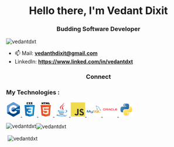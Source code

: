 <h1 align="center">Hello there, I'm Vedant Dixit</h1>
<h3 align="center">Budding Software Developer</h3>

<p align="left"> <img src="https://komarev.com/ghpvc/?username=vedantdxt&label=Profile%20views&color=0e75b6&style=flat" alt="vedantdxt" /> </p>

- 📫 Mail: **vedanthdixit@gmail.com**
- LinkedIn: **https://www.linked.com/in/vedantdxt**

<h3 align="center">Connect</h3>
<p align="center">
  
<!--<a href="https://www.codechef.com/users/vedantdxt" target="blank"><img align="center" src="https://cdn.jsdelivr.net/npm/simple-icons@3.1.0/icons/codechef.svg" alt="neelamrawat" height="30" width="40" /></a>
  
<a href="https://www.leetcode.com/vedantdxt" target="blank"><img align="center" src="https://raw.githubusercontent.com/rahuldkjain/github-profile-readme-generator/master/src/images/icons/Social/leet-code.svg" alt="vedantdxt" height="30" width="40" /></a>
</p> -->

<h3 align="left">My Technologies :</h3>
<p align="left"> <a href="https://www.w3schools.com/cpp/" target="_blank" rel="noreferrer"> <img src="https://raw.githubusercontent.com/devicons/devicon/master/icons/cplusplus/cplusplus-original.svg" alt="cplusplus" width="40" height="40"/> </a>     <a href="https://www.w3schools.com/css/" target="_blank" rel="noreferrer"> <img src="https://raw.githubusercontent.com/devicons/devicon/master/icons/css3/css3-original-wordmark.svg" alt="css3" width="40" height="40"/> </a>      <a href="https://www.w3.org/html/" target="_blank" rel="noreferrer"> <img src="https://raw.githubusercontent.com/devicons/devicon/master/icons/html5/html5-original-wordmark.svg" alt="html5" width="40" height="40"/> </a>     <a href="https://www.java.com" target="_blank" rel="noreferrer"> <img src="https://raw.githubusercontent.com/devicons/devicon/master/icons/java/java-original.svg" alt="java" width="40" height="40"/> </a> <a href="https://developer.mozilla.org/en-US/docs/Web/JavaScript" target="_blank" rel="noreferrer"> <img src="https://raw.githubusercontent.com/devicons/devicon/master/icons/javascript/javascript-original.svg" alt="javascript" width="40" height="40"/> </a>     <a href="https://www.mysql.com/" target="_blank" rel="noreferrer"> <img src="https://raw.githubusercontent.com/devicons/devicon/master/icons/mysql/mysql-original-wordmark.svg" alt="mysql" width="40" height="40"/> </a>      <a href="https://www.oracle.com/" target="_blank" rel="noreferrer"> <img src="https://raw.githubusercontent.com/devicons/devicon/master/icons/oracle/oracle-original.svg" alt="oracle" width="40" height="40"/> </a>      <a href="https://www.python.org" target="_blank" rel="noreferrer"> <img src="https://raw.githubusercontent.com/devicons/devicon/master/icons/python/python-original.svg" alt="python" width="40" height="40"/> </a>
<p><img align="left" src="https://github-readme-stats.vercel.app/api/top-langs?username=vedantdxt&show_icons=true&locale=en&layout=compact" alt="vedantdxt" /></p>
<p><img align="center" src="https://github-readme-stats.vercel.app/api?username=vedantdxt&show_icons=true&locale=en" alt="vedantdxt"/></p>
<p>&nbsp;<img align="center" src="https://github-readme-streak-stats.herokuapp.com/?user=vedantdxt&" alt="vedantdxt" /></p>
